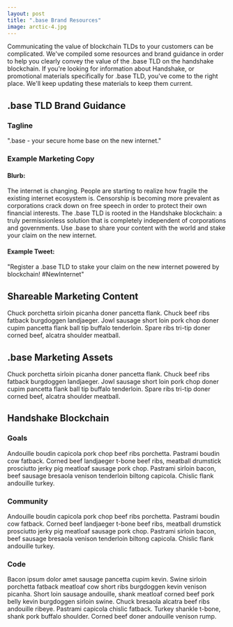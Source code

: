 ```yaml
---
layout: post
title: ".base Brand Resources"
image: arctic-4.jpg
---
```


Communicating the value of blockchain TLDs to your customers can be complicated. We've compiled some resources and brand guidance in order to help you clearly convey the value of the .base TLD on the handshake blockchain. If you're looking for information about Handshake, or promotional materials specifically for .base TLD, you've come to the right place. We'll keep updating these materials to keep them current.

## .base TLD Brand Guidance

### Tagline

".base - your secure home base on the new internet."

### Example Marketing Copy

#### Blurb:

The internet is changing. People are starting to realize how fragile the existing internet ecosystem is. Censorship is becoming more prevalent as corporations crack down on free speech in order to protect their own financial interests. The .base TLD is rooted in the Handshake blockchain: a truly permissionless solution that is completely independent of corporations and governments. Use .base to share your content with the world and stake your claim on the new internet.

#### Example Tweet:

"Register a .base TLD to stake your claim on the new internet powered by blockchain! #NewInternet"

## Shareable Marketing Content

Chuck porchetta sirloin picanha doner pancetta flank. Chuck beef ribs fatback burgdoggen landjaeger. Jowl sausage short loin pork chop doner cupim pancetta flank ball tip buffalo tenderloin. Spare ribs tri-tip doner corned beef, alcatra shoulder meatball.

## .base Marketing Assets

Chuck porchetta sirloin picanha doner pancetta flank. Chuck beef ribs fatback burgdoggen landjaeger. Jowl sausage short loin pork chop doner cupim pancetta flank ball tip buffalo tenderloin. Spare ribs tri-tip doner corned beef, alcatra shoulder meatball.

## Handshake Blockchain

### Goals

Andouille boudin capicola pork chop beef ribs porchetta. Pastrami boudin cow fatback. Corned beef landjaeger t-bone beef ribs, meatball drumstick prosciutto jerky pig meatloaf sausage pork chop. Pastrami sirloin bacon, beef sausage bresaola venison tenderloin biltong capicola. Chislic flank andouille turkey.

### Community

Andouille boudin capicola pork chop beef ribs porchetta. Pastrami boudin cow fatback. Corned beef landjaeger t-bone beef ribs, meatball drumstick prosciutto jerky pig meatloaf sausage pork chop. Pastrami sirloin bacon, beef sausage bresaola venison tenderloin biltong capicola. Chislic flank andouille turkey.

### Code

Bacon ipsum dolor amet sausage pancetta cupim kevin. Swine sirloin porchetta fatback meatloaf cow short ribs burgdoggen kevin venison picanha. Short loin sausage andouille, shank meatloaf corned beef pork belly kevin burgdoggen sirloin swine. Chuck bresaola alcatra beef ribs andouille ribeye. Pastrami capicola chislic fatback. Turkey shankle t-bone, shank pork buffalo shoulder. Corned beef doner andouille venison rump.
